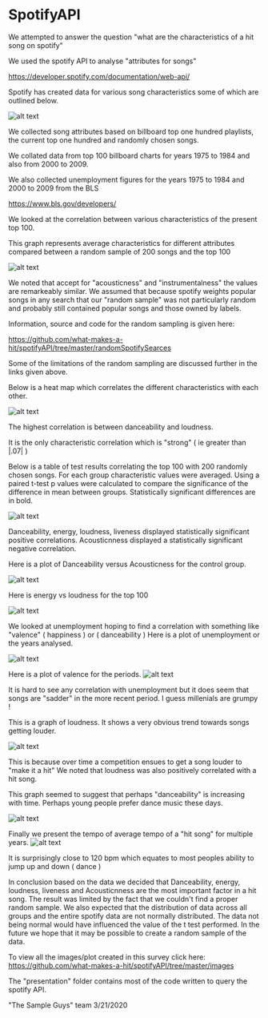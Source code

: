 # SpotifyAPI

We attempted to answer the question "what are the characteristics of a hit song on spotify" 

We used the spotify API to analyse "attributes for songs" 

https://developer.spotify.com/documentation/web-api/

Spotify has created data for various song characteristics some of which are outlined below. 

![alt text](https://github.com/what-makes-a-hit/spotifyAPI/blob/master/images/SpotifyCharacteristics.png)

We collected song attributes based on billboard top one hundred playlists, the current top one hundred and randomly chosen songs. 

We collated data from top 100 billboard charts for years 1975 to 1984 and also from 2000 to 2009. 

We also collected unemployment figures for the years 1975 to  1984 and 2000 to 2009 from the BLS 

https://www.bls.gov/developers/

We looked at the correlation between various characteristics of the present top 100. 

This graph represents average characteristics for different attributes compared between a random sample of 200 songs and the top 100 

![alt text](https://github.com/what-makes-a-hit/spotifyAPI/blob/master/images/Bar%20Plot_Top100%20and%20CG.png)

We noted that accept for "acousticness" and "instrumentalness" the values are remarkeably similar. 
We assumed that because spotify weights popular songs in any search that our "random sample" was not particularly random and probably still contained popular songs and those owned by labels. 

Information, source and code for the random sampling is given here: 

https://github.com/what-makes-a-hit/spotifyAPI/tree/master/randomSpotifySearces

Some of the limitations of the random sampling are discussed further in the links given above. 

Below is a heat map which correlates the different characteristics with each other. 

![alt text](https://github.com/what-makes-a-hit/spotifyAPI/blob/master/images/goodpearsonheatmap.png)

The highest correlation is between danceability and loudness. 

It is the only characteristic correlation which is "strong" ( ie greater than |.07| )

Below is a table of test results correlating the top 100 with 200 randomly chosen songs. 
For each group characteristic values were averaged. 
Using a paired t-test p values were calculated to compare the significance of the difference in mean between groups. 
Statistically significant differences are in bold. 

![alt text](https://github.com/what-makes-a-hit/spotifyAPI/blob/master/images/testresults.PNG)

Danceability, energy, loudness, liveness displayed statistically significant positive correlations. 
Acousticnness displayed a statistically significant negative correlation. 

Here is a plot of Danceability versus Acousticness for the control group. 

![alt text](https://github.com/what-makes-a-hit/spotifyAPI/blob/master/images/Danceb%20vs%20Acous_CG.png)

Here is energy vs loudness for the top 100 

![alt text](https://github.com/what-makes-a-hit/spotifyAPI/blob/master/images/Energy%20vs%20Loudness_Top100.png)

We looked at unemployment hoping to find a correlation with something like "valence" ( happiness ) or ( danceability )
Here is a plot of unemployment or the years analysed. 

![alt text](https://github.com/what-makes-a-hit/spotifyAPI/blob/master/images/Figure_10.png)

Here is a plot of valence for the periods. 
![alt text](https://github.com/what-makes-a-hit/spotifyAPI/blob/master/images/Figure_2.png)

It is hard to see any correlation with unemployment but it does seem that songs are "sadder" in the more recent period. 
I guess millenials are grumpy ! 

This is a graph of loudness. It shows a very obvious trend towards songs getting louder. 

![alt text](https://github.com/what-makes-a-hit/spotifyAPI/blob/master/images/Figure_8.png)

This is because over time a competition ensues to get a song louder to "make it a hit" 
We noted that loudness was also positively correlated with a hit song. 

This graph seemed to suggest that perhaps "danceability" is increasing with time. 
Perhaps young people prefer dance music these days. 

![alt text](https://github.com/what-makes-a-hit/spotifyAPI/blob/master/images/Figure_3.png)

Finally we present the tempo of average tempo of a "hit song" for multiple years. 
![alt text](https://github.com/what-makes-a-hit/spotifyAPI/blob/master/images/Figure_7.png)


It is surprisingly close to 120 bpm which equates to most peoples ability to jump up and down ( dance ) 

In conclusion based on the data we decided that Danceability, energy, loudness, liveness and Acousticnness are the most important factor in a hit song. The result was limited by the fact that we couldn't find a proper random sample. We also expected that the distribution of data across all groups and the entire spotify data are not normally distributed. The data not being normal would have influenced the value of the t test performed. In the future we hope that it may be possible to create a random sample of the data. 

To view all the images/plot created in this survey click here: 
https://github.com/what-makes-a-hit/spotifyAPI/tree/master/images

The "presentation" folder contains most of the code written to query the spotify API.

"The Sample Guys" team 3/21/2020



